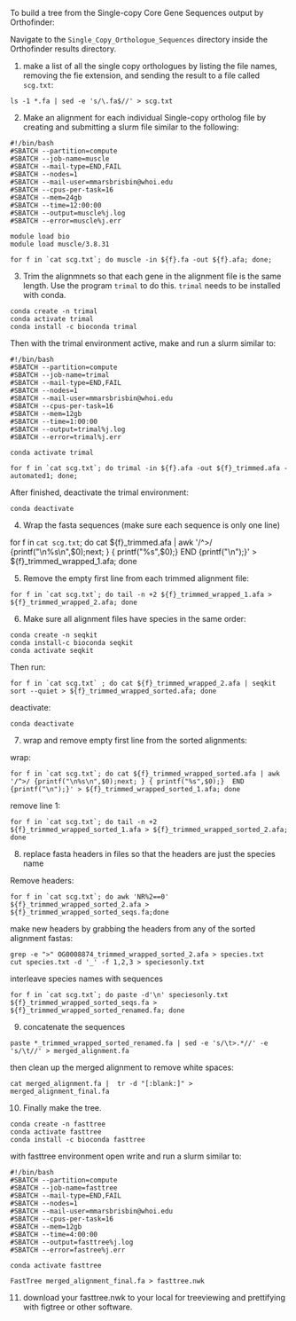 To build a tree from the Single-copy Core Gene Sequences output by Orthofinder:

Navigate to the `Single_Copy_Orthologue_Sequences` directory inside the Orthofinder results directory.

1. make a list of all the single copy orthologues by listing the file names, removing the fie extension, and sending the result to a file called `scg.txt`:

```
ls -1 *.fa | sed -e 's/\.fa$//' > scg.txt
```

2. Make an alignment for each individual Single-copy ortholog file by creating and submitting a slurm file similar to the following:

```
#!/bin/bash
#SBATCH --partition=compute
#SBATCH --job-name=muscle
#SBATCH --mail-type=END,FAIL
#SBATCH --nodes=1
#SBATCH --mail-user=mmarsbrisbin@whoi.edu
#SBATCH --cpus-per-task=16
#SBATCH --mem=24gb
#SBATCH --time=12:00:00
#SBATCH --output=muscle%j.log
#SBATCH --error=muscle%j.err

module load bio
module load muscle/3.8.31

for f in `cat scg.txt`; do muscle -in ${f}.fa -out ${f}.afa; done;
```

3. Trim the alignmnets so that each gene in the alignment file is the same length. Use the program `trimal` to do this. `trimal` needs to be installed with conda.

```
conda create -n trimal
conda activate trimal
conda install -c bioconda trimal
```

Then with the trimal environment active, make and run a slurm similar to:

```
#!/bin/bash
#SBATCH --partition=compute
#SBATCH --job-name=trimal
#SBATCH --mail-type=END,FAIL
#SBATCH --nodes=1
#SBATCH --mail-user=mmarsbrisbin@whoi.edu
#SBATCH --cpus-per-task=16
#SBATCH --mem=12gb
#SBATCH --time=1:00:00
#SBATCH --output=trimal%j.log
#SBATCH --error=trimal%j.err

conda activate trimal

for f in `cat scg.txt`; do trimal -in ${f}.afa -out ${f}_trimmed.afa -automated1; done;
```

After finished, deactivate the trimal environment:

```
conda deactivate
```

4. Wrap the fasta sequences (make sure each sequence is only one line)

for f in `cat scg.txt`; do cat ${f}_trimmed.afa | awk '/^>/ {printf("\n%s\n",$0);next; } { printf("%s",$0);}  END {printf("\n");}' > ${f}_trimmed_wrapped_1.afa; done

5. Remove the empty first line from each trimmed alignment file:

```
for f in `cat scg.txt`; do tail -n +2 ${f}_trimmed_wrapped_1.afa > ${f}_trimmed_wrapped_2.afa; done
```

6. Make sure all alignment files have species in the same order:

```
conda create -n seqkit
conda install-c bioconda seqkit
conda activate seqkit
```
Then run:

```
for f in `cat scg.txt` ; do cat ${f}_trimmed_wrapped_2.afa | seqkit sort --quiet > ${f}_trimmed_wrapped_sorted.afa; done
```

deactivate:
```
conda deactivate
```

7. wrap and remove empty first line from the sorted alignments:

wrap:
```
for f in `cat scg.txt`; do cat ${f}_trimmed_wrapped_sorted.afa | awk '/^>/ {printf("\n%s\n",$0);next; } { printf("%s",$0);}  END {printf("\n");}' > ${f}_trimmed_wrapped_sorted_1.afa; done
```

remove line 1:
```
for f in `cat scg.txt`; do tail -n +2 ${f}_trimmed_wrapped_sorted_1.afa > ${f}_trimmed_wrapped_sorted_2.afa; done
```


8. replace fasta headers in files so that the headers are just the species name

Remove headers:

```
for f in `cat scg.txt`; do awk 'NR%2==0' ${f}_trimmed_wrapped_sorted_2.afa > ${f}_trimmed_wrapped_sorted_seqs.fa;done
```
make new headers by grabbing the headers from any of the sorted alignment fastas:  
```
grep -e ">" OG0008874_trimmed_wrapped_sorted_2.afa > species.txt
cut species.txt -d '_' -f 1,2,3 > speciesonly.txt
```

interleave species names with sequences
```
for f in `cat scg.txt`; do paste -d'\n' speciesonly.txt ${f}_trimmed_wrapped_sorted_seqs.fa > ${f}_trimmed_wrapped_sorted_renamed.fa; done
```

9. concatenate the sequences

```
paste *_trimmed_wrapped_sorted_renamed.fa | sed -e 's/\t>.*//' -e 's/\t//' > merged_alignment.fa
```

then clean up the merged alignment to remove white spaces:

```
cat merged_alignment.fa |  tr -d "[:blank:]" > merged_alignment_final.fa
```

10. Finally make the tree.

```
conda create -n fasttree
conda activate fasttree
conda install -c bioconda fasttree
```

with fasttree environment open write and run a slurm similar to:

```
#!/bin/bash
#SBATCH --partition=compute
#SBATCH --job-name=fasttree
#SBATCH --mail-type=END,FAIL
#SBATCH --nodes=1
#SBATCH --mail-user=mmarsbrisbin@whoi.edu
#SBATCH --cpus-per-task=16
#SBATCH --mem=12gb
#SBATCH --time=4:00:00
#SBATCH --output=fasttree%j.log
#SBATCH --error=fastree%j.err

conda activate fasttree

FastTree merged_alignment_final.fa > fasttree.nwk
```


11. download your fasttree.nwk to your local for treeviewing and prettifying with figtree or other software.
